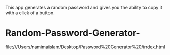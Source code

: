 This app generates a random password and gives you the ability to copy it with a click of a button.  

# Random-Password-Generator-
file:///Users/namimaislam/Desktop/Password%20Generator%20/index.html
